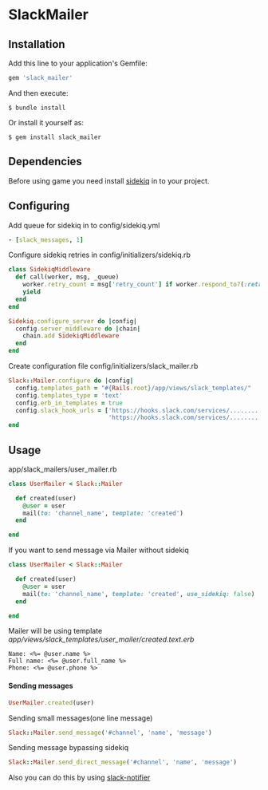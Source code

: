 # SlackMailer

## Installation

Add this line to your application's Gemfile:

```ruby
gem 'slack_mailer'
```

And then execute:

    $ bundle install

Or install it yourself as:

    $ gem install slack_mailer
## Dependencies

Before using game you need install [sidekiq](https://github.com/mperham/sidekiq) in to your project.

## Configuring

Add queue for sidekiq in to config/sidekiq.yml

```yml
- [slack_messages, 1]
```

Configure sidekiq retries in config/initializers/sidekiq.rb
```ruby
class SidekiqMiddleware
  def call(worker, msg, _queue)
    worker.retry_count = msg['retry_count'] if worker.respond_to?(:retry_count)
    yield
  end
end

Sidekiq.configure_server do |config|
  config.server_middleware do |chain|
    chain.add SidekiqMiddleware
  end
end
```

Create configuration file config/initializers/slack_mailer.rb

```ruby
Slack::Mailer.configure do |config|
  config.templates_path = "#{Rails.root}/app/views/slack_templates/"
  config.templates_type = 'text'
  config.erb_in_templates = true
  config.slack_hook_urls = ['https://hooks.slack.com/services/...........',
                            'https://hooks.slack.com/services/...........']
end
```

## Usage

app/slack_mailers/user_mailer.rb

```ruby
class UserMailer < Slack::Mailer

  def created(user)
    @user = user
    mail(to: 'channel_name', template: 'created')
  end

end
```

If you want to send message via Mailer without sidekiq
```ruby
class UserMailer < Slack::Mailer

  def created(user)
    @user = user
    mail(to: 'channel_name', template: 'created', use_sidekiq: false)
  end

end
```

Mailer will be using template *app/views/slack_templates/user_mailer/created.text.erb*

```text
Name: <%= @user.name %>
Full name: <%= @user.full_name %>
Phone: <%= @user.phone %>
```
#### Sending messages
```ruby
UserMailer.created(user)
```

Sending small messages(one line message)
```ruby
Slack::Mailer.send_message('#channel', 'name', 'message')
```

Sending message bypassing sidekiq
```ruby
Slack::Mailer.send_direct_message('#channel', 'name', 'message')
```
Also you can do this by using [slack-notifier](https://github.com/stevenosloan/slack-notifier)

